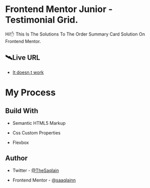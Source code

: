 # Frontend Mentor Junior - Testimonial Grid.

Hi!✋ This Is The Solutions To The Order Summary Card Solution On Frontend Mentor.

## 🛰Live URL

 - [It doesn,t work](https://saaqlainn.github.io/Frontend-Mentor-junior/Order%20summary%20Card)


# My Process

## Build With

- Semantic HTML5 Markup

- Css Custom Properties

- Flexbox


## Author

- Twitter - [@TheSaqlain](https://twitter.com/TheSaqlain)

- Frontend Mentor - [@saaqlainn](https://www.frontendmentor.io/home)

